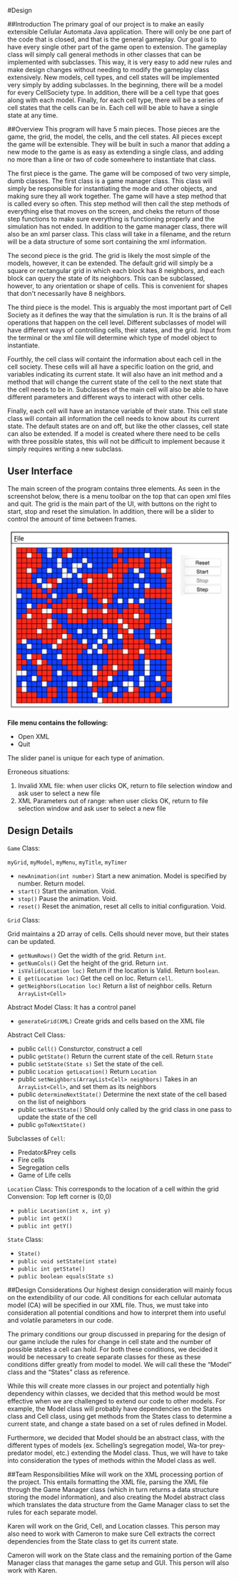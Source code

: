#Design

##Introduction
The primary goal of our project is to make an easily extensible Cellular Automata Java
application.  There will only be one part of the code that is closed, and that is the
general gameplay.  Our goal is to have every single other part of the game open to
extension.  The gameplay class will simply call general methods in other classes that
can be implemented with subclasses.  This way, it is very easy to add new rules and
make design changes without needing to modify the gameplay class extensively.  New
models, cell types, and cell states will be implemented very simply by adding
subclasses. In the beginning, there will be a model for every CellSociety type.  In
addition, there will be a cell type that goes along with each model. Finally, for each
cell type, there will be a series of cell states that the cells can be in.  Each cell 
will be able to have a single state at any time.

##Overview
This program will have 5 main pieces.  Those pieces are the game, the grid, the model,
the cells, and the cell states.  All pieces except the game will be extensible.  They
will be built in such a manor that adding a new mode to the game is as easy as
extending a single class, and adding no more than a line or two of code somewhere to
instantiate that class.

The first piece is the game.  The game will be composed of two very simple, dumb
classes.  The first class is a game manager class.  This class will simply be
responsible for instantiating the mode and other objects, and making sure they all
work together.  The game will have a step method that is called every so often.
This step method will then call the step methods of everything else that moves
on the screen, and cheks the return of those step functions to make sure everything
is functioning properly and the simulation has not ended.  In addition to the game
manager class, there will also be an xml parser class.  This class will take in a
filename, and the return will be a data structure of some sort containing the xml
information.

The second piece is the grid.  The grid is likely the most simple of the models,
however, it can be extended.  The default grid will simply be a square or
rectangular grid in which each block has 8 neighbors, and each block can query
the state of its neighbors.  This can be subclassed, however, to any orientation
or shape of cells.  This is convenient for shapes that don't necessarily have
8 neighbors.

The third piece is the model.  This is arguably the most important part of
Cell Society as it defines the way that the simulation is run.  It is the
brains of all operations that happen on the cell level.  Different subclasses
of model will have different ways of controlling cells, their states, and the
grid.  Input from the terminal or the xml file will determine which type of
model object to instantiate.

Fourthly, the cell class will containt the information about each cell in the
cell society.  These cells will all have a specific loation on the grid, and
variables indicating its current state.  It will also have an init method and a 
method that will change the current state of the cell to the next state that
the cell needs to be in.  Subclasses of the main cell will also be able to have
different parameters and different ways to interact with other cells.

Finally, each cell will have an instance variable of their state.  This cell
state class will contain all information the cell needs to know about its
current state.  The default states are on and off, but like the other classes,
cell state can also be extended. If a model is created where there need to be
cells with three possible states, this will not be difficult to implement
because it simply requires writing a new subclass.

## User Interface
The main screen of the program contains three elements. As seen in the screenshot below, there is a menu toolbar on the top that can open xml files and quit. The grid is the main part of the UI, with buttons on the right to start, stop and reset the simulation.  In addition, there will be a slider to control the amount of time between frames.

![This is cool, too bad you can't see it](Screenshot.png "Main Screen")

**File menu contains the following:**
* Open XML
* Quit

The slider panel is unique for each type of animation.

Erroneous situations:

1.	Invalid XML file: when user clicks OK, return to file selection window and ask user to select a new file
2.	XML Parameters out of range: when user clicks OK, return to file selection window and ask user to select a new file

## Design Details

`Game` Class: 

`myGrid`, `myModel`, `myMenu`, `myTitle`, `myTimer`
-	`newAnimation(int number)`
  Start a new animation. Model is specified by number. Return model.
-	`start()`
 	Start the animation. Void.
-	`stop()`
  Pause the animation. Void.
-	`reset()`
  Reset the animation, reset all cells to initial configuration. Void.

`Grid` Class: 

Grid maintains a 2D array of cells. Cells should never move, but their states can be updated.

- `getNumRows()`
  Get the width of the grid. Return `int`.
- `getNumCols()`
  Get the height of the grid. Return `int`.
- `isValid(Location loc)`
  Return if the location is Valid. Return `boolean`.
- `E get(Location loc)`
  Get the cell on loc. Return `cell`.
- `getNeighbors(Location loc)`
  Return a list of neighbor cells. Return `ArrayList<Cell>`

Abstract Model Class: 
It has a control panel
-	`generateGrid(XML)`
  Create grids and cells based on the XML file


Abstract Cell Class:
- public `Cell()`
  Consturctor, construct a cell
- public `getState()`
  Return the current state of the cell. Return `State`
- public `setState(State s)`
  Set the state of the cell.
- public `Location getLocation()`
  Return `Location`
- public `setNeighbors(ArrayList<Cell> neighbors)`
  Takes in an `ArrayList<Cell>`, and set them as its neighbors
- public `determineNextState()`
  Determine the next state of the cell based on the list of neighbors
- public `setNextState()`
  Should only called by the grid class in one pass to update the state of the cell
- public `goToNextState()`

Subclasses of `Cell`:
- Predator&Prey cells
- Fire cells
- Segregation cells
- Game of Life cells

`Location` Class:
This corresponds to the location of a cell within the grid
Convension: Top left corner is (0,0)
- `public Location(int x, int y)`
- `public int getX()`
- `public int getY()`

`State` Class:
- `State()`
- `public void setState(int state)`
- `public int getState()`
- `public boolean equals(State s)`

##Design Considerations
Our highest design consideration will mainly focus on the extendibility of our code. All conditions for each cellular automata model (CA) will be specified in our XML file. Thus, we must take into consideration all potential conditions and how to interpret them into useful and volatile parameters in our code. 

The primary conditions our group discussed in preparing for the design of our game include the rules for change in cell state and the number of possible states a cell can hold. For both these conditions, we decided it would be necessary to create separate classes for these as these conditions differ greatly from model to model. We will call these the “Model” class and the “States” class as reference. 

While this will create more classes in our project and potentially high dependency within classes, we decided that this method would be most effective when we are challenged to extend our code to other models. For example, the Model class will probably have dependencies on the States class and Cell class, using get methods from the States class to determine a current state, and change a state based on a set of rules defined in Model.  

Furthermore, we decided that Model should be an abstract class, with the different types of models (ex. Schelling’s segregation model, Wa-tor prey-predator model, etc.) extending the Model class. Thus, we will have to take into consideration the types of methods within the Model class as well.

##Team Responsibilities
Mike will work on the XML processing portion of the project. This entails formatting the XML file, parsing the XML file through the Game Manager class (which in turn returns a data structure storing the model information), and also creating the Model abstract class which translates the data structure from the Game Manager class to set the rules for each separate model. 

Karen will work on the Grid, Cell, and Location classes. This person may also need to work with Cameron to make sure Cell extracts the correct dependencies from the State class to get its current state.

Cameron will work on the State class and the remaining portion of the Game Manager class that manages the game setup and GUI. This person will also work with Karen. 
